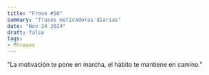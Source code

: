 ```yaml
---
title: "Frase #50"
summary: "frases motivadoras diarias"
date: "Nov 24 2024"
draft: false
tags:
- Phrases
---
```


"La motivación te pone en marcha, el hábito te mantiene en camino."
